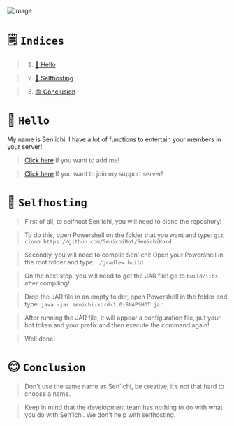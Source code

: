 ![image](https://cdn.discordapp.com/emojis/820733081966608415.png?v=1)

# 🗒️ `Indices`

> 1. [👋 Hello](https://github.com/SenichiBot/SenichiKord/tree/readme#-hello)
 
> 2. [🚀 Selfhosting](https://github.com/SenichiBot/SenichiKord/tree/readme#-selfhosting)

> 3. [😊 Conclusion](https://github.com/SenichiBot/SenichiKord/tree/readme#-conclusion)
# 👋 `Hello`
 My name is Sen'ichi, I have a lot of functions to entertain your members in your server!
> [Click here](https://discord.com/api/oauth2/authorize?client_id=758128536908988436&permissions=37080128&scope=bot) if you want to add me!

> [Click here](https://discord.gg/Akw8UAd) If you want to join my support server!
# 🚀 `Selfhosting`
> First of all, to selfhost Sen'ichi, you will need to clone the repository!

> To do this, open Powershell on the folder that you want and type: `git clone https://github.com/SenichiBot/SenichiKord`

> Secondly, you will need to compile Sen'ichi! Open your Powershell in the root folder and type: `./gradlew build`

> On the next step, you will need to get the JAR file! go to `build/libs` after compiling!

> Drop the JAR file in an empty folder, open Powershell in the folder and type: `java -jar senichi-kord-1.0-SNAPSHOT.jar`
 
> After running the JAR file, it will appear a configuration file, put your bot token and your prefix and then execute the command again!

> Well done!
# 😊 `Conclusion`
> Don't use the same name as Sen'ichi, be creative, it’s not that hard to choose a name.

> Keep in mind that the development team has nothing to do with what you do with Sen'ichi. We don't help with selfhosting.
